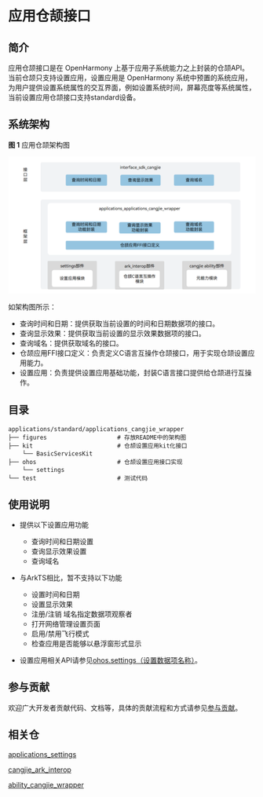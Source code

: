 # 应用仓颉接口

## 简介

应用仓颉接口是在 OpenHarmony 上基于应用子系统能力之上封装的仓颉API。当前仓颉只支持设置应用，设置应用是 OpenHarmony 系统中预置的系统应用，为用户提供设置系统属性的交互界面，例如设置系统时间，屏幕亮度等系统属性，当前设置应用仓颉接口支持standard设备。

## 系统架构

**图 1**  应用仓颉架构图

!["应用仓颉架构图"](figures/application_cangjie_wrapper_architecture.png )

如架构图所示：

- 查询时间和日期：提供获取当前设置的时间和日期数据项的接口。
- 查询显示效果：提供获取当前设置的显示效果数据项的接口。
- 查询域名：提供获取域名的接口。
- 仓颉应用FFI接口定义：负责定义C语言互操作仓颉接口，用于实现仓颉设置应用能力。
- 设置应用：负责提供设置应用基础功能，封装C语言接口提供给仓颉进行互操作。

## 目录

```
applications/standard/applications_cangjie_wrapper
├── figures                    # 存放README中的架构图
├── kit                        # 仓颉设置应用kit化接口
    └── BasicServicesKit 
├── ohos                       # 仓颉设置应用接口实现
    └── settings 
└── test                       # 测试代码
```

## 使用说明

- 提供以下设置应用功能
  
  - 查询时间和日期设置
  - 查询显示效果设置
  - 查询域名

- 与ArkTS相比，暂不支持以下功能
  
  - 设置时间和日期
  - 设置显示效果
  - 注册/注销 域名指定数据项观察者
  - 打开网络管理设置页面
  - 启用/禁用飞行模式
  - 检查应用是否能够以悬浮窗形式显示

- 设置应用相关API请参见[ohos.settings（设置数据项名称）](https://gitcode.com/openharmony-sig/arkcompiler_cangjie_ark_interop/blob/master/doc/API_Reference/source_zh_cn/apis/BasicServicesKit/cj-apis-settings.md)。

## 参与贡献

欢迎广大开发者贡献代码、文档等，具体的贡献流程和方式请参见[参与贡献](https://gitcode.com/openharmony/docs/blob/master/zh-cn/contribute/%E5%8F%82%E4%B8%8E%E8%B4%A1%E7%8C%AE.md)。

## 相关仓

[applications_settings](https://gitee.com/openharmony/applications_settings/blob/master/README_zh.md)

[cangjie_ark_interop](https://gitcode.com/openharmony-sig/arkcompiler_cangjie_ark_interop/blob/master/README_zh.md)

[ability_cangjie_wrapper](https://gitcode.com/openharmony-sig/ability_ability_cangjie_wrapper/blob/master/README_zh.md)







